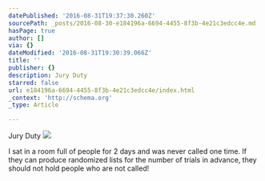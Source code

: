 ```yaml
---
datePublished: '2016-08-31T19:37:30.260Z'
sourcePath: _posts/2016-08-30-e184196a-6694-4455-8f3b-4e21c3edcc4e.md
hasPage: true
author: []
via: {}
dateModified: '2016-08-31T19:30:39.066Z'
title: ''
publisher: {}
description: Jury Duty
starred: false
url: e184196a-6694-4455-8f3b-4e21c3edcc4e/index.html
_context: 'http://schema.org'
_type: Article

---
```

Jury Duty
![](https://the-grid-user-content.s3-us-west-2.amazonaws.com/7828fbf0-746b-4014-8acd-14444fbb214d.png)

I sat in a room full of people for 2 days and was never called one time. If they can produce randomized lists for the number of trials in advance, they should not hold people who are not called!